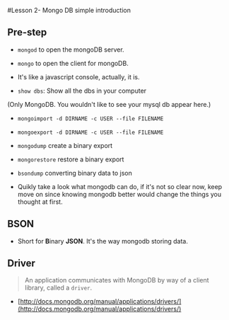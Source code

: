 #Lesson 2- Mongo DB simple introduction

## Pre-step

- `mongod` to open the mongoDB server.

- `mongo` to open the client for mongoDB.

- It's like a javascript console, actually, it is.

- `show dbs`: Show all the dbs in your computer

(Only MongoDB. You wouldn't like to see your mysql db appear here.)

- `mongoimport -d DIRNAME -c USER --file FILENAME` 

- `mongoexport -d DIRNAME -c USER --file FILENAME`

- `mongodump` create a binary export

- `mongorestore` restore a binary export

- `bsondump` converting binary data to json

- Quikly take a look what mongodb can do, if it's not so clear now, keep move on since knowing mongodb better would change the things you thought at first.

## BSON

- Short for **B**inary **JSON**. It's the way mongodb storing data.

## Driver

> An application communicates with MongoDB by way of a client library, called a `driver`.

- [http://docs.mongodb.org/manual/applications/drivers/](http://docs.mongodb.org/manual/applications/drivers/)

